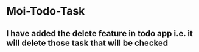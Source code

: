 # Moi-Todo-Task
## I have added the delete feature in todo app i.e. it will delete those task that will be checked
